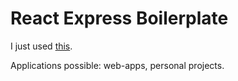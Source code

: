 # React Express Boilerplate

I just used [this](https://www.freecodecamp.org/news/create-a-react-frontend-a-node-express-backend-and-connect-them-together-c5798926047c/).

Applications possible: web-apps, personal projects.